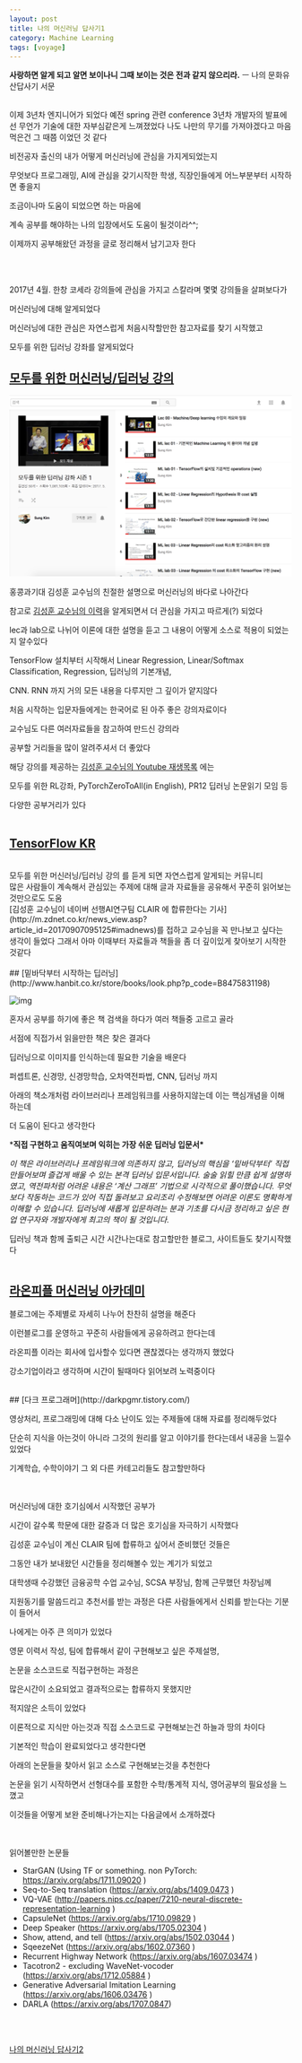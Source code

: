 ```yaml
---
layout: post
title: 나의 머신러닝 답사기1
category: Machine Learning
tags: [voyage]
---
```


**사랑하면 알게 되고 알면 보이나니 그때 보이는 것은 전과 같지 않으리라.**
ㅡ 나의 문화유산답사기 서문

<br>
이제 3년차 엔지니어가 되었다
예전 spring 관련 conference 3년차 개발자의 발표에선 무언가 기술에 대한 자부심같은게 느껴졌었다
나도 나만의 무기를 가져야겠다고 마음먹은건 그 때쯤 이었던 것 같다



비전공자 출신의 내가 어떻게 머신러닝에 관심을 가지게되었는지

무엇보다 프로그래밍, AI에 관심을 갖기시작한 학생, 직장인들에게 어느부분부터 시작하면 좋을지 

조금이나마 도움이 되었으면 하는 마음에

계속 공부를 해야하는 나의 입장에서도 도움이 될것이라^^;

이제까지 공부해왔던 과정을 글로 정리해서 남기고자 한다

<br><br>





2017년 4월. 한창 코세라 강의들에 관심을 가지고 스칼라며 몇몇 강의들을 살펴보다가

머신러닝에 대해 알게되었다

머신러닝에 대한 관심은 자연스럽게 처음시작할만한 참고자료를 찾기 시작했고

모두를 위한 딥러닝 강좌를 알게되었다
<br>


## [모두를 위한 머신러닝/딥러닝 강의](http://hunkim.github.io/ml/) 

![모두를 위한 머신러닝 강의](../images/modu1.png)





홍콩과기대 김성훈 교수님의 친절한 설명으로 머신러닝의 바다로 나아간다

참고로 [김성훈 교수님의 이력](http://m.mt.co.kr/renew/view.html?no=2013052615345024115&googleamp)을 알게되면서 더 관심을 가지고 따르게(?) 되었다

lec과 lab으로 나뉘어 이론에 대한 설명을 듣고 그 내용이 어떻게 소스로 적용이 되었는지 알수있다

TensorFlow 설치부터 시작해서 Linear Regression, Linear/Softmax Classification, Regression, 딥러닝의 기본개념,

CNN. RNN 까지 거의 모든 내용을 다루지만 그 깊이가 얕지않다

처음 시작하는 입문자들에게는 한국어로 된 아주 좋은 강의자료이다



교수님도 다른 여러자료들을 참고하여 만드신 강의라

공부할 거리들을 많이 알려주셔서 더 좋았다



해당 강의를 제공하는 [김성훈 교수님의 Youtube 재생목록](https://www.youtube.com/user/hunkims/playlists) 에는 

모두를 위한 RL강좌, PyTorchZeroToAll(in English), PR12 딥러닝 논문읽기 모임 등 

다양한 공부거리가 있다
<br><br>




## [TensorFlow KR](https://www.facebook.com/groups/TensorFlowKR/)
<br>
모두를 위한 머신러닝/딥러닝 강의 를 듣게 되면 자연스럽게 알게되는 커뮤니티<br>
많은 사람들이 계속해서 관심있는 주제에 대해 글과 자료들을 공유해서 꾸준히 읽어보는것만으로도 도움<br>
[김성훈 교수님이 네이버 선행AI연구팀 CLAIR 에 합류한다는 기사](http://m.zdnet.co.kr/news_view.asp?article_id=20170907095125#imadnews)를 접하고 교수님을 꼭 만나보고 싶다는
생각이 들었다 그래서 아마 이때부터 자료들과 책들을 좀 더 깊이있게 찾아보기 시작한것같다
<br><br>
## [밑바닥부터 시작하는 딥러닝](http://www.hanbit.co.kr/store/books/look.php?p_code=B8475831198)

![img](http://cfile1.uf.tistory.com/image/99A591335AAC9B303C4476)



혼자서 공부를 하기에 좋은 책 검색을 하다가 여러 책들중 고르고 골라 

서점에 직접가서 읽을만한 책은 찾은 결과다

딥러닝으로 이미지를 인식하는데 필요한 기술을 배운다

퍼셉트론, 신경망, 신경망학습, 오차역전파법, CNN, 딥러닝 까지 

아래의 책소개처럼 라이브러리나 프레임워크를 사용하지않는데 이는 핵심개념을 이해하는데

더 도움이 된다고 생각한다



***직접 구현하고 움직여보며 익히는 가장 쉬운 딥러닝 입문서\*** 

 *이 책은 라이브러리나 프레임워크에 의존하지 않고, 딥러닝의 핵심을 ‘밑바닥부터’ 직접 만들어보며 즐겁게 배울 수 있는 본격 딥러닝 입문서입니다. 술술 읽힐 만큼 쉽게 설명하였고, 역전파처럼 어려운 내용은 ‘계산 그래프’ 기법으로 시각적으로 풀이했습니다. 무엇보다 작동하는 코드가 있어 직접 돌려보고 요리조리 수정해보면 어려운 이론도 명확하게 이해할 수 있습니다. 딥러닝에 새롭게 입문하려는 분과 기초를 다시금 정리하고 싶은 현업 연구자와 개발자에게 최고의 책이 될 것입니다.*





딥러닝 책과 함께 출퇴근 시간 시간나는대로 참고할만한 블로그, 사이트들도 찾기시작했다
<br><br>
## [라온피플 머신러닝 아카데미](http://blog.naver.com/PostList.nhn?blogId=laonple)


블로그에는 주제별로 자세히 나누어 찬찬히 설명을 해준다

이런블로그를 운영하고 꾸준히 사람들에게 공유하려고 한다는데

라온피플 이라는 회사에 입사할수 있다면 괜찮겠다는 생각까지 했었다

강소기업이라고 생각하며 시간이 될때마다 읽어보려 노력중이다




<br>
## [다크 프로그래머](http://darkpgmr.tistory.com/)



영상처리, 프로그래밍에 대해 다소 난이도 있는 주제들에 대해 자료를 정리해두었다

단순히 지식을 아는것이 아니라 그것의 원리를 알고 이야기를 한다는데서 내공을 느낄수있었다

기계학습, 수학이야기 그 외 다른 카테고리들도 참고할만하다
<br><br><br>










머신러닝에 대한 호기심에서 시작했던 공부가

시간이 갈수록 학문에 대한 갈증과 더 많은 호기심을 자극하기 시작했다

김성훈 교수님이 계신 CLAIR 팀에 합류하고 싶어서 준비했던 것들은

그동안 내가 보내왔던 시간들을 정리해볼수 있는 계기가 되었고

대학생때 수강했던 금융공학 수업 교수님, SCSA 부장님, 함께 근무했던 차장님께

지원동기를 말씀드리고 추천서를 받는 과정은 다른 사람들에게서 신뢰를 받는다는 기분이 들어서

나에게는 아주 큰 의미가 있었다



 영문 이력서 작성, 팀에 합류해서 같이 구현해보고 싶은 주제설명,

논문을 소스코드로 직접구현하는 과정은

많은시간이 소요되었고 결과적으로는 합류하지 못했지만

적지않은 소득이 있었다



이론적으로 지식만 아는것과 직접 소스코드로 구현해보는건  하늘과 땅의 차이다

기본적인 학습이 완료되었다고 생각한다면

아래의 논문들을 찾아서 읽고 소스로 구현해보는것을 추천한다

논문을 읽기 시작하면서 선형대수를 포함한 수학/통계적 지식, 영어공부의 필요성을 느꼈고

이것들을 어떻게 보완 준비해나가는지는 다음글에서 소개하겠다


<br><br>
읽어볼만한 논문들

- StarGAN (Using TF or something. non PyTorch: https://arxiv.org/abs/1711.09020 )
- Seq-to-Seq translation (https://arxiv.org/abs/1409.0473 )
- VQ-VAE (http://papers.nips.cc/paper/7210-neural-discrete-representation-learning )
- CapsuleNet (https://arxiv.org/abs/1710.09829 )
- Deep Speaker (https://arxiv.org/abs/1705.02304 )
- Show, attend, and tell (https://arxiv.org/abs/1502.03044 )
- SqeezeNet (https://arxiv.org/abs/1602.07360 )
- Recurrent Highway Network (https://arxiv.org/abs/1607.03474 )
- Tacotron2 - excluding WaveNet-vocoder (https://arxiv.org/abs/1712.05884 )
- Generative Adversarial Imitation Learning (https://arxiv.org/abs/1606.03476 )
- DARLA (https://arxiv.org/abs/1707.0847)

<br><br>

[나의 머신러닝 답사기2](https://parksunwoo.github.io/ml_voyage2/)








 



